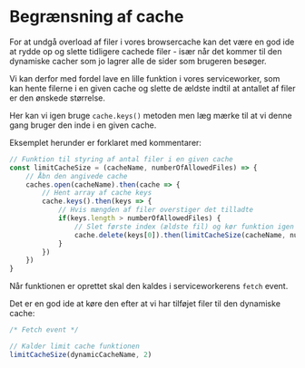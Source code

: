 # Begrænsning af cache
For at undgå overload af filer i vores browsercache kan det være en god ide at rydde op og slette tidligere cachede filer - især når det kommer til den dynamiske cacher som jo lagrer alle de sider som brugeren besøger. 

Vi kan derfor med fordel lave en lille funktion i vores serviceworker, som kan hente filerne i en given cache og slette de ældste indtil at antallet af filer er den ønskede størrelse.

Her kan vi igen bruge `cache.keys()` metoden men læg mærke til at vi denne gang bruger den inde i en given cache.

Eksemplet herunder er forklaret med kommentarer:
```js
// Funktion til styring af antal filer i en given cache
const limitCacheSize = (cacheName, numberOfAllowedFiles) => {
	// Åbn den angivede cache
	caches.open(cacheName).then(cache => {
		// Hent array af cache keys 
		cache.keys().then(keys => {
			// Hvis mængden af filer overstiger det tilladte
			if(keys.length > numberOfAllowedFiles) {
				// Slet første index (ældste fil) og kør funktion igen indtil antal er nået
				cache.delete(keys[0]).then(limitCacheSize(cacheName, numberOfAllowedFiles))
			}
		})
	})
}
```
Når funktionen er oprettet skal den kaldes i serviceworkerens `fetch` event.

Det er en god ide at køre den efter at vi har tilføjet filer til den dynamiske cache:
```js
/* Fetch event */

// Kalder limit cache funktionen
limitCacheSize(dynamicCacheName, 2)
```





